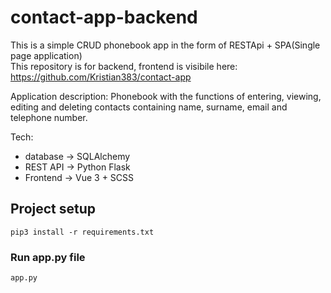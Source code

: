 # contact-app-backend
 
 This is a simple CRUD phonebook app in the form of RESTApi + SPA(Single page application) <br />
This repository is for backend, frontend is visibile here: https://github.com/Kristian383/contact-app

Application description:
Phonebook with the functions of entering, viewing, editing and deleting contacts containing name, surname, email and telephone number.

Tech: 
- database -> SQLAlchemy
- REST API -> Python Flask
- Frontend -> Vue 3 + SCSS
 
## Project setup
```
pip3 install -r requirements.txt
```
### Run app.py file
```
app.py
```
